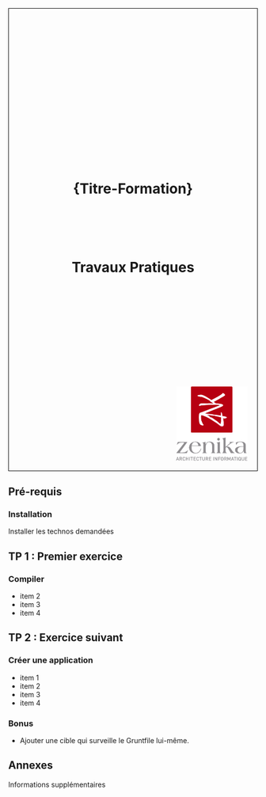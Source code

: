 <div style="height:24.7cm; position: relative; border: 1px solid black;">
    <h1 style="position:absolute; top: 33%; width:100%; text-align: center;">{Titre-Formation}</h1>
    <h1 style="position:absolute; top: 50%; width:100%; text-align: center;">Travaux Pratiques</h1>
    <img src="ressources/logo-zenika-small.png" style="position: absolute; bottom: 20px; right: 20px; height: 150px;">
</div>
<div class="pb"></div>


## Pré-requis

### Installation

Installer les technos demandées


## TP 1 : Premier exercice

### Compiler

- item 2
- item 3
- item 4


## TP 2 : Exercice suivant

### Créer une application

- item 1
- item 2
- item 3
- item 4

### Bonus

- Ajouter une cible qui surveille le Gruntfile lui-même.


<div class="pb"></div>


## Annexes

Informations supplémentaires
